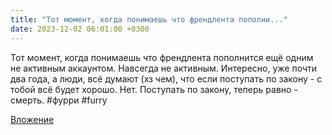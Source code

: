```yaml
---
title: "Тот момент, когда понимаешь что френдлента пополни..."
date: 2023-12-02 06:01:00 +0300
---
```


Тот момент, когда понимаешь что френдлента пополнится ещё одним не активным аккаунтом. Навсегда не активным.
Интересно, уже почти два года, а люди, всё думают (хз чем), что если поступать по закону - с тобой всё будет хорошо.
Нет. Поступать по закону, теперь равно - смерть.
#фурри #furry

[Вложение](https://vk.com/photo41076938_457250377)

